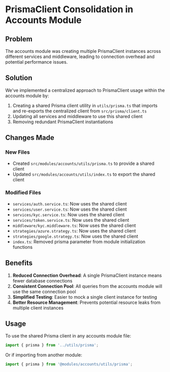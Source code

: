 # PrismaClient Consolidation in Accounts Module

## Problem
The accounts module was creating multiple PrismaClient instances across different services and middleware, leading to connection overhead and potential performance issues.

## Solution
We've implemented a centralized approach to PrismaClient usage within the accounts module by:

1. Creating a shared Prisma client utility in `utils/prisma.ts` that imports and re-exports the centralized client from `src/prisma/client.ts`
2. Updating all services and middleware to use this shared client
3. Removing redundant PrismaClient instantiations

## Changes Made

### New Files
- Created `src/modules/accounts/utils/prisma.ts` to provide a shared client
- Updated `src/modules/accounts/utils/index.ts` to export the shared client

### Modified Files
- `services/auth.service.ts`: Now uses the shared client
- `services/user.service.ts`: Now uses the shared client
- `services/kyc.service.ts`: Now uses the shared client
- `services/token.service.ts`: Now uses the shared client
- `middleware/kyc.middleware.ts`: Now uses the shared client
- `strategies/azure.strategy.ts`: Now uses the shared client
- `strategies/google.strategy.ts`: Now uses the shared client
- `index.ts`: Removed prisma parameter from module initialization functions

## Benefits

1. **Reduced Connection Overhead**: A single PrismaClient instance means fewer database connections
2. **Consistent Connection Pool**: All queries from the accounts module will use the same connection pool
3. **Simplified Testing**: Easier to mock a single client instance for testing
4. **Better Resource Management**: Prevents potential resource leaks from multiple client instances

## Usage

To use the shared Prisma client in any accounts module file:

```typescript
import { prisma } from '../utils/prisma';
```

Or if importing from another module:

```typescript
import { prisma } from '@modules/accounts/utils/prisma';
```